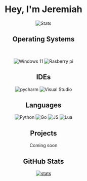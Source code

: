 
<h1 align=center>Hey, I'm Jeremiah </h1>

<p align=center>
  <img alt=Stats src="https://komarev.com/ghpvc/?username=ProfessedRay4">
</p>
<h2 align=center>Operating Systems</h2>

  <br>
<p align=center>
  <img alt="Windows 11" src="https://img.shields.io/badge/Windows%2011-%230079d5.svg?style=for-the-badge&logo=Windows%2011&logoColor=white">
  <img alt="Rasberry pi" src="https://img.shields.io/badge/Raspberry%20Pi-A22846?style=for-the-badge&logo=Raspberry%20Pi&logoColor=white">
</p>
<h2 align=center>IDEs</h2>
<p align=center>
<img alt="pycharm" src="https://img.shields.io/badge/Visual%20Studio%20Code-0078d7.svg?style=for-the-badge&logo=visual-studio-code&logoColor=white">
<img alt="Visual Studio" src="https://img.shields.io/badge/Visual%20Studio-5C2D91.svg?style=for-the-badge&logo=visual-studio&logoColor=white">
</p>
<h2 align=center>Languages</h2>

<p align=center>
<img alt="Python" src="https://img.shields.io/badge/python-3670A0?style=for-the-badge&logo=python&logoColor=ffdd54">
<img alt="Go" src="https://img.shields.io/badge/go-%2300ADD8.svg?style=for-the-badge&logo=go&logoColor=white">
<img alt="JS" src="https://img.shields.io/badge/javascript-%23323330.svg?style=for-the-badge&logo=javascript&logoColor=%23F7DF1E">
<img alt="Lua" src="https://img.shields.io/badge/lua-%232C2D72.svg?style=for-the-badge&logo=lua&logoColor=white">
</p>

<h2 align=center>Projects</h2>
<p align=center>
<p align=center>Coming soon</p>
</p>

<h2 align=center>GitHub Stats</h2>
<p align="center">
  <a href="https://github.com/ProfessedRay4" target = "_blank"><img alt="stats" src="https://github-readme-stats.vercel.app/api/top-langs/?username=professedray4&theme=vue-dark&show_icons=true&hide_border=true&layout=compact">
</p>
